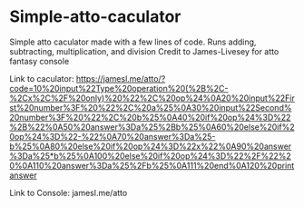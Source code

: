 # Simple-atto-caculator
Simple atto caculator made with a few lines of code. Runs adding, subtracting, multiplication, and division
Credit to James-Livesey for atto fantasy console

Link to caculator: https://jamesl.me/atto/?code=10%20input%22Type%20operation%20(%2B%2C-%2Cx%2C%2F%20only)%20%22%2C%20op%24%0A20%20input%22First%20number%3F%20%22%2C%20a%25%0A30%20input%22Second%20number%3F%20%22%2C%20b%25%0A40%20if%20op%24%3D%22%2B%22%0A50%20answer%3Da%25%2Bb%25%0A60%20else%20if%20op%24%3D%22-%22%0A70%20answer%3Da%25-b%25%0A80%20else%20if%20op%24%3D%22x%22%0A90%20answer%3Da%25*b%25%0A100%20else%20if%20op%24%3D%22%2F%22%20%0A110%20answer%3Da%25%2Fb%25%0A111%20end%0A120%20printanswer

Link to Console: jamesl.me/atto
